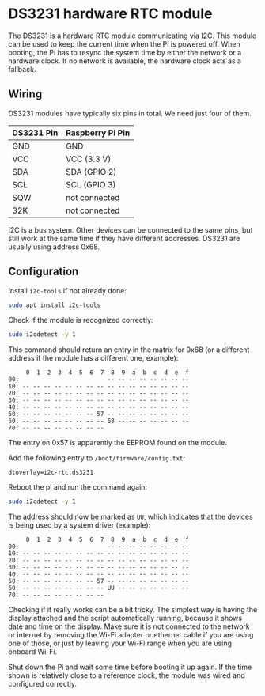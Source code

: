 DS3231 hardware RTC module
==========================

The DS3231 is a hardware RTC module communicating via I2C. This module can be used to keep the current time when the Pi
is powered off. When booting, the Pi has to resync the system time by either the network or a hardware clock. If no 
network is available, the hardware clock acts as a fallback.

## Wiring

DS3231 modules have typically six pins in total. We need just four of them.

| DS3231 Pin | Raspberry Pi Pin |
|------------|------------------|
| GND        | GND              |
| VCC        | VCC (3.3 V)      |
| SDA        | SDA (GPIO 2)     |
| SCL        | SCL (GPIO 3)     |
| SQW        | not connected    |
| 32K        | not connected    |

I2C is a bus system. Other devices can be connected to the same pins, but still work at the same time if they have
different addresses. DS3231 are usually using address 0x68.

## Configuration

Install ``i2c-tools`` if not already done:
```bash
sudo apt install i2c-tools
```

Check if the module is recognized correctly:
```bash
sudo i2cdetect -y 1
```
This command should return an entry in the matrix for 0x68 (or a different address if the module has a different one,
example):
```
     0  1  2  3  4  5  6  7  8  9  a  b  c  d  e  f
00:                         -- -- -- -- -- -- -- --
10: -- -- -- -- -- -- -- -- -- -- -- -- -- -- -- --
20: -- -- -- -- -- -- -- -- -- -- -- -- -- -- -- --
30: -- -- -- -- -- -- -- -- -- -- -- -- -- -- -- --
40: -- -- -- -- -- -- -- -- -- -- -- -- -- -- -- --
50: -- -- -- -- -- -- -- 57 -- -- -- -- -- -- -- --
60: -- -- -- -- -- -- -- -- 68 -- -- -- -- -- -- --
70: -- -- -- -- -- -- -- --
```
The entry on 0x57 is apparently the EEPROM found on the module.

Add the following entry to `/boot/firmware/config.txt`:
```
dtoverlay=i2c-rtc,ds3231
```

Reboot the pi and run the command again:
```bash
sudo i2cdetect -y 1
```

The address should now be marked as `UU`, which indicates that the devices is being used by a system driver (example):
```
     0  1  2  3  4  5  6  7  8  9  a  b  c  d  e  f
00:                         -- -- -- -- -- -- -- --
10: -- -- -- -- -- -- -- -- -- -- -- -- -- -- -- --
20: -- -- -- -- -- -- -- -- -- -- -- -- -- -- -- --
30: -- -- -- -- -- -- -- -- -- -- -- -- -- -- -- --
40: -- -- -- -- -- -- -- -- -- -- -- -- -- -- -- --
50: -- -- -- -- -- -- -- 57 -- -- -- -- -- -- -- --
60: -- -- -- -- -- -- -- -- UU -- -- -- -- -- -- --
70: -- -- -- -- -- -- -- --
```

Checking if it really works can be a bit tricky. The simplest way is having the display attached and the script
automatically running, because it shows date and time on the display. Make sure it is not connected to the network or
internet by removing the Wi-Fi adapter or ethernet cable if you are using one of those, or just by leaving your Wi-Fi
range when you are using onboard Wi-Fi.

Shut down the Pi and wait some time before booting it up again. If the time shown is relatively close to a reference
clock, the module was wired and configured correctly.
